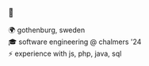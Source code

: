 ### 👋

🌍 gothenburg, sweden  
🎓 software engineering @ chalmers '24  
⚡ experience with js, php, java, sql
